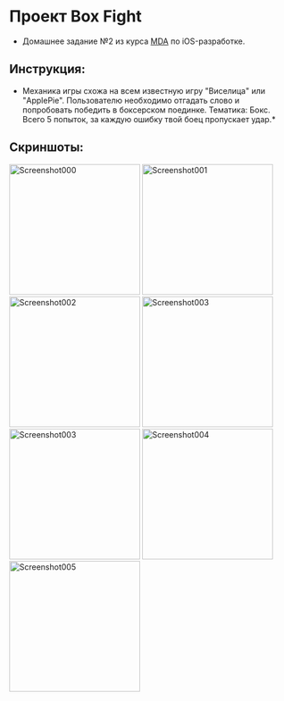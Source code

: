 # Проект Box Fight
* Домашнее задание №2 из курса [MDA]( https://www.m-d-a.ru/ ) по iOS-разработке.

## Инструкция: 
* Механика игры схожа на всем известную игру "Висeлица" или "ApplePie". Пользователю необходимо отгадать слово и попробовать победить в боксерском поединке. Тематика: Бокс. Всего 5 попыток, за каждую ошибку твой боец пропускает удар.*

## Скриншоты:

<img width="234" alt="Screenshot000" src="https://user-images.githubusercontent.com/78722676/180605472-074d2f61-00e1-42db-959c-b4dd852d0234.png">
<img width="234" alt="Screenshot001" src="https://user-images.githubusercontent.com/78722676/180605470-73dbb296-485c-4e2a-a518-422fe07a9834.png">
<img width="234" alt="Screenshot002" src="https://user-images.githubusercontent.com/78722676/180605469-63277c8e-1961-4326-b1be-303fa750e51e.png">
<img width="234" alt="Screenshot003" src="https://user-images.githubusercontent.com/78722676/180605467-44881c0d-67f6-4512-916e-370c3f5bd5b0.png">
<img width="234" alt="Screenshot003" src="https://user-images.githubusercontent.com/78722676/180605467-44881c0d-67f6-4512-916e-370c3f5bd5b0.png">
<img width="234" alt="Screenshot004" src="https://user-images.githubusercontent.com/78722676/180605464-ff9466d9-c283-42fa-a443-fcdad2c33741.png">
<img width="234" alt="Screenshot005" src="https://user-images.githubusercontent.com/78722676/180605460-3ad6c02e-6c4e-4ce0-8147-4230a9cc1b4c.png">

